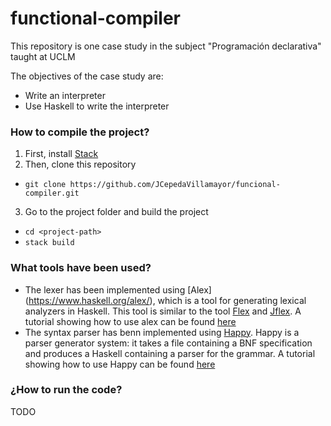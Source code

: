 # functional-compiler

This repository is one case study in the subject "Programación declarativa" taught at UCLM

The objectives of the case study are:
- Write an interpreter
- Use Haskell to write the interpreter

### How to compile the project?
1. First, install [Stack](https://docs.haskellstack.org/en/stable/README/)
2. Then, clone this repository
  *  `git clone https://github.com/JCepedaVillamayor/funcional-compiler.git`
3. Go to the project folder and build the project
  * `cd <project-path>`
  * `stack build`

### What tools have been used?

- The lexer has been implemented using [Alex] (https://www.haskell.org/alex/), which is a tool for generating lexical analyzers in Haskell. This tool is similar to the tool [Flex](https://github.com/westes/flex) and [Jflex](http://www.jflex.de/). A tutorial showing how to use alex can be found [here](https://www.haskell.org/alex/doc/alex.pdf)
- The syntax parser has benn implemented using [Happy](https://www.haskell.org/happy/). Happy is a parser generator system: it takes a file containing a BNF specification and produces a Haskell containing a parser for the grammar. A tutorial showing how to use Happy can be found [here](https://www.haskell.org/happy/doc/happy.pdf)

### ¿How to run the code?
TODO

